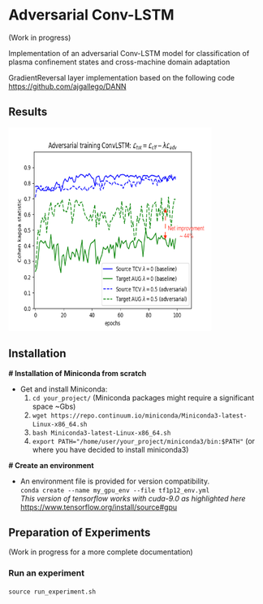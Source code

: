 # Adversarial Conv-LSTM

(Work in progress)

Implementation of an adversarial Conv-LSTM model for classification of plasma confinement states 
and cross-machine domain adaptation

GradientReversal layer implementation based on the following code
https://github.com/ajgallego/DANN

## Results

<img src="https://github.com/gmarceca/Adversarial-Conv-LSTM/blob/main/DANN_model_kappa_vs_epochs_TCV2AUG_adv.png" width="400" height="400" />

## Installation

<b># Installation of Miniconda from scratch</b>
- Get and install Miniconda:
    1. `cd your_project/` (Miniconda packages might require a significant space ~Gbs)
    1. `wget https://repo.continuum.io/miniconda/Miniconda3-latest-Linux-x86_64.sh`
    2. `bash Miniconda3-latest-Linux-x86_64.sh`
    3. `export PATH="/home/user/your_project/miniconda3/bin:$PATH"` (or where you have decided to install miniconda3)

<b># Create an environment</b>
- An environment file is provided for version compatibility.\
`conda create --name my_gpu_env --file tf1p12_env.yml`\
*This version of tensorflow works with cuda-9.0 as highlighted here*
https://www.tensorflow.org/install/source#gpu

## Preparation of Experiments
(Work in progress for a more complete documentation)
### Run an experiment
`source run_experiment.sh`
